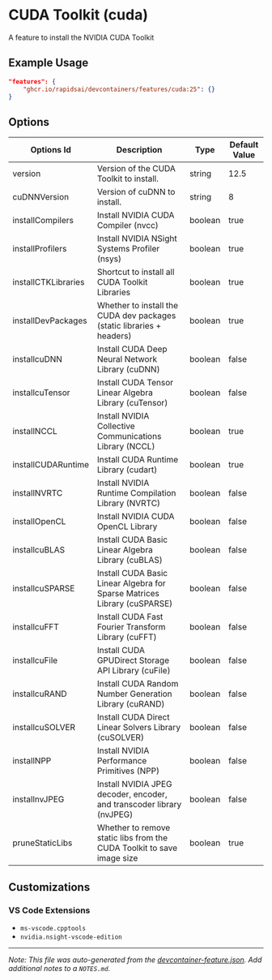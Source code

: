 
# CUDA Toolkit (cuda)

A feature to install the NVIDIA CUDA Toolkit

## Example Usage

```json
"features": {
    "ghcr.io/rapidsai/devcontainers/features/cuda:25": {}
}
```

## Options

| Options Id | Description | Type | Default Value |
|-----|-----|-----|-----|
| version | Version of the CUDA Toolkit to install. | string | 12.5 |
| cuDNNVersion | Version of cuDNN to install. | string | 8 |
| installCompilers | Install NVIDIA CUDA Compiler (nvcc) | boolean | true |
| installProfilers | Install NVIDIA NSight Systems Profiler (nsys) | boolean | true |
| installCTKLibraries | Shortcut to install all CUDA Toolkit Libraries | boolean | true |
| installDevPackages | Whether to install the CUDA dev packages (static libraries + headers) | boolean | true |
| installcuDNN | Install CUDA Deep Neural Network Library (cuDNN) | boolean | false |
| installcuTensor | Install CUDA Tensor Linear Algebra Library (cuTensor) | boolean | false |
| installNCCL | Install NVIDIA Collective Communications Library (NCCL) | boolean | true |
| installCUDARuntime | Install CUDA Runtime Library (cudart) | boolean | true |
| installNVRTC | Install NVIDIA Runtime Compilation Library (NVRTC) | boolean | false |
| installOpenCL | Install NVIDIA CUDA OpenCL Library | boolean | false |
| installcuBLAS | Install CUDA Basic Linear Algebra Library (cuBLAS) | boolean | false |
| installcuSPARSE | Install CUDA Basic Linear Algebra for Sparse Matrices Library (cuSPARSE) | boolean | false |
| installcuFFT | Install CUDA Fast Fourier Transform Library (cuFFT) | boolean | false |
| installcuFile | Install CUDA GPUDirect Storage API Library (cuFile) | boolean | false |
| installcuRAND | Install CUDA Random Number Generation Library (cuRAND) | boolean | false |
| installcuSOLVER | Install CUDA Direct Linear Solvers Library (cuSOLVER) | boolean | false |
| installNPP | Install NVIDIA Performance Primitives (NPP) | boolean | false |
| installnvJPEG | Install NVIDIA JPEG decoder, encoder, and transcoder library (nvJPEG) | boolean | false |
| pruneStaticLibs | Whether to remove static libs from the CUDA Toolkit to save image size | boolean | true |

## Customizations

### VS Code Extensions

- `ms-vscode.cpptools`
- `nvidia.nsight-vscode-edition`



---

_Note: This file was auto-generated from the [devcontainer-feature.json](https://github.com/rapidsai/devcontainers/blob/main/features/src/cuda/devcontainer-feature.json).  Add additional notes to a `NOTES.md`._
